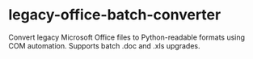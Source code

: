 # legacy-office-batch-converter
Convert legacy Microsoft Office files to Python-readable formats using COM automation. Supports batch .doc and .xls upgrades.
